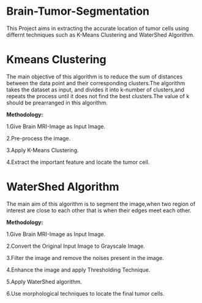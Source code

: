 # Brain-Tumor-Segmentation

This Project aims in extracting the accurate location of tumor cells using differnt techniques such as K-Means Clustering and WaterShed Algorithm.

# Kmeans Clustering
The main objective of this algorithm is to reduce the sum of distances between the data point and their corresponding clusters.The algorithm takes the dataset as input, and divides it into k-number of clusters,and repeats the process until it does not find the best clusters.The value of k should be prearranged in this algorithm.

**Methodology:**

1.Give Brain MRI-Image as Input Image.

2.Pre-process the image.

3.Apply K-Means Clustering.

4.Extract the important feature and locate the tumor cell.


# WaterShed Algorithm
 The main aim of this algorithm is to segment the image,when two region of interest are close to each other that is when their edges meet each other.
 
 **Methodology:**
 
1.Give Brain MRI-Image as Input Image.

2.Convert the Original Input Image to Grayscale Image.

3.Filter the image and remove the noises present in the image.

4.Enhance the image and apply Thresholding Technique.

5.Apply WaterShed algorithm.

6.Use morphological techniques to locate the final tumor cells.
